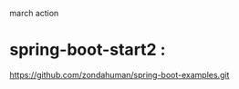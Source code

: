 march action

# spring-boot-start2 :

https://github.com/zondahuman/spring-boot-examples.git









